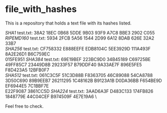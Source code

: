 # file_with_hashes
This is a repository that holds a text file with its hashes listed.

*SHA1*
test.txt: 38A2 18EC 0B68 5DDE 9B03  93F9 A7C8 BBE3 2902 C055 \
*RIPEMD160*
test.txt: 5934 2FCB 5A56 1544 2D99  6A12 8DAB 626E 32A2 33B7 \
*SHA256*
test.txt: CF758332 E888EEFE EDB8104C 5EE3929D 111A493F 8A2E26D1 B6C759EC \
015FE951
*SHA384*
test.txt: 69E19BEF 223BC9D0 34B45189 C69725BE 49FF85C7 23449D8B 29233F57
B79DDF40 9A33AE7F 896E5FE5 F8D423A5 12BFB0F7 \
*SHA512*
test.txt: 061C3C5F 51C3D88B F8363705 46C89088 54CA8788 3D50C690 89B9EEB7
26211295 1C48162B B9123A1B D0DA36BB F654BE9D EF6944E5 7C1BBF7E \
E22F9087 3861CC5D
*SHA224*
test.txt: 3AAD6A3F D483C133 174FB826 1848779E 44C04CEF B974509F 4E7E19A6 \

Feel free to check.
